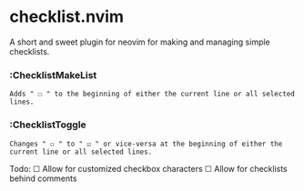 # checklist.nvim

A short and sweet plugin for neovim for making and managing simple checklists.

### :ChecklistMakeList 
    Adds " ☐ " to the beginning of either the current line or all selected lines.

### :ChecklistToggle
    Changes " ☐ " to " ☑ " or vice-versa at the beginning of either the current line or all selected lines.

Todo:
 ☐ Allow for customized checkbox characters
 ☐ Allow for checklists behind comments
